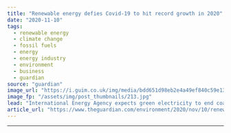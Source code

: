 ```yaml
---
title: "Renewable energy defies Covid-19 to hit record growth in 2020"
date: "2020-11-10"
tags: 
  - renewable energy
  - climate change
  - fossil fuels
  - energy
  - energy industry
  - environment
  - business
  - guardian
source: "guardian"
image_url: "https://i.guim.co.uk/img/media/bdd651d98eb2e4a49ef840c59e135c6e4dd23939/0_235_3500_2100/master/3500.jpg?width=460&quality=85&auto=format&fit=max&s=6695ba7ee458229b69f9a3355d0548b0"
image_fp: "/assets/img/post_thumbnails/213.jpg"
lead: "International Energy Agency expects green electricity to end coal’s 50-year reign by 2025Coronavirus – latest updatesSee all our coronavirus coverageGlobal renewable electricity installation will hit a record level in 2020, according to the Internati..."
article_url: "https://www.theguardian.com/environment/2020/nov/10/renewable-energy-covid-19-record-growth-2020"
---
```


---
